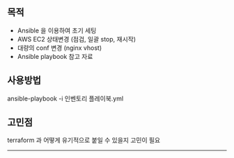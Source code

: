 ## 목적
* Ansible 을 이용하여 초기 세팅
* AWS EC2 상태변경 (점검, 일괄 stop, 재시작)
* 대량의 conf 변경 (nginx vhost)
* Ansible playbook 참고 자료


## 사용방법
ansible-playbook -i 인벤토리 플레이북.yml

## 고민점
terraform 과 어떻게 유기적으로 붙일 수 있을지 고민이 필요
<hr/>

